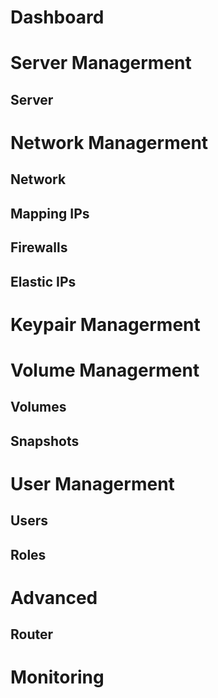 # Dashboard
# Server Managerment
## Server
# Network Managerment
## Network
## Mapping IPs
## Firewalls
## Elastic IPs
# Keypair Managerment
# Volume Managerment
## Volumes
## Snapshots
# User Managerment
## Users
## Roles
# Advanced
## Router
# Monitoring
